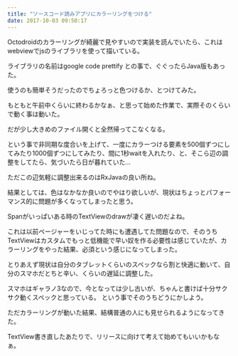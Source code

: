 ```yaml
---
title: "ソースコード読みアプリにカラーリングをつける"
date: 2017-10-03 09:50:17
---
```


Octodroidのカラーリングが綺麗で見やすいので実装を読んでいたら、これはwebviewでjsのライブラリを使って描いている。

ライブラリの名前はgoogle code prettify との事で、ぐぐったらJava版もあった。

使うのも簡単そうだったのでちょろっと色つけるか、とつけてみた。

もともと午前中くらいに終わるかなぁ、と思って始めた作業で、実際そのくらいで動く事は動いた。

だが少し大きめのファイル開くと全然帰ってこなくなる。

という事で非同期な度合いを上げて、一度にカラーつける要素を500個ずつにしてみたり1000個ずつにしてみたり、間に1秒waitを入れたり、と、そこら辺の調整をしてたら、気づいたら日が暮れていた…

ただこの辺気軽に調整出来るのはRxJavaの良い所ね。

結果としては、色はなかなか良いのでやはり欲しいが、現状はちょっとパフォーマンス的に問題が多くなってしまったと思う。

Spanがいっぱいある時のTextViewのdrawが凄く遅いのだよね。

これは以前ページャーをいじってた時にも遭遇してた問題なので、そのうちTextViewはカスタムでもっと低機能で早い奴を作る必要性は感じていたが、カラーリングをやった結果、必須という感じになってしまった。

とりあえず現状は自分のタブレットくらいのスペックなら割と快適に動いて、自分のスマホだとちと辛い、くらいの遅延に調整した。

スマホはギャラノ3なので、今となっては少し古いが、ちゃんと書けば十分サクサク動くスペックと思っている。
という事でそのうちどうにかしよう。 

ただカラーリングが動いた結果、結構普通の人にも見せられるようになってきた。

TextView書き直したあたりで、リリースに向けて考えて始めてもいいかもなぁ。
